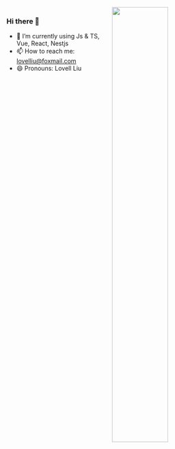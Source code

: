 <img align="right" width="51%" src="https://github-readme-stats.vercel.app/api/top-langs/?username=lovelliu&layout=compact&card_width=395&title_color=247BA0&icon_color=e28905&text_color=999999&bg_color=0,27282200,0000000F&hide_border=true"/>

### Hi there 👋

- 🌱 I’m currently using Js & TS, Vue, React, Nestjs
- 📫 How to reach me: lovelliu@foxmail.com
- 😄 Pronouns: Lovell Liu
